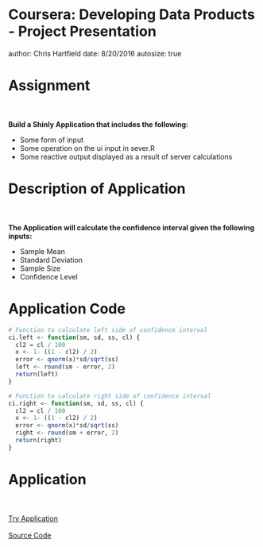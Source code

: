 Coursera: Developing Data Products - Project Presentation
========================================================
author: Chris Hartfield
date: 8/20/2016
autosize: true

Assignment
========================================================

<br></br>
<b>Build a Shinly Application that includes the following:</b>
<ul>
<li>Some form of input</li>
<li>Some operation on the ui input in sever.R</li>
<li>Some reactive output displayed as a result of server calculations</li>
</ul>



Description of Application
========================================================

<br></br>
<b>The Application will calculate the confidence interval given the following inputs:</b>
<ul>
<li>Sample Mean</li>
<li>Standard Deviation</li>
<li>Sample Size</li>
<li>Confidence Level</li>
</ul>


Application Code
========================================================


```r
# Function to calculate left side of confidence interval
ci.left <- function(sm, sd, ss, cl) {
  cl2 = cl / 100
  x <- 1- ((1 - cl2) / 2)
  error <- qnorm(x)*sd/sqrt(ss)
  left <- round(sm - error, 2)
  return(left)
}

# Function to calculate right side of confidence interval
ci.right <- function(sm, sd, ss, cl) {
  cl2 = cl / 100
  x <- 1- ((1 - cl2) / 2)
  error <- qnorm(x)*sd/sqrt(ss)
  right <- round(sm + error, 2)
  return(right)
}
```


Application
========================================================

<br></br>
<u>[Try Application](https://cah-ddp.shinyapps.io/Project/)</u><br></br>
<u>[Source Code](https://github.com/harty9999/DevelopingDataProducts)</u>

